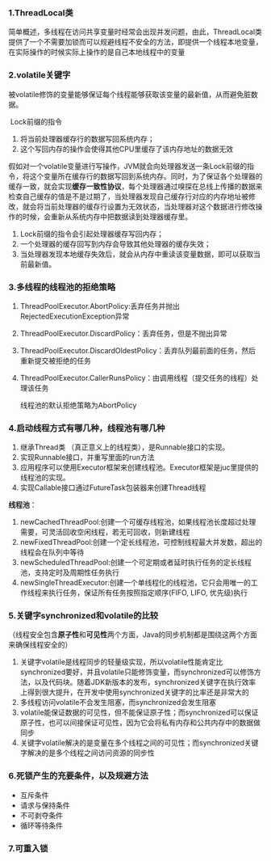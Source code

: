 ### 1.ThreadLocal类

​		简单概述，多线程在访问共享变量时经常会出现并发问题，由此，ThreadLocal类提供了一个不需要加锁而可以规避线程不安全的方法，即提供一个线程本地变量，在实际操作的时候实际上操作的是自己本地线程中的变量

### 2.volatile关键字

​		被volatile修饰的变量能够保证每个线程能够获取该变量的最新值，从而避免脏数据。

​		Lock前缀的指令

1. 将当前处理器缓存行的数据写回系统内存；
2. 这个写回内存的操作会使得其他CPU里缓存了该内存地址的数据无效

​		假如对一个volatile变量进行写操作，JVM就会向处理器发送一条Lock前缀的指令，将这个变量所在缓存行的数据写回到系统内存。同时，为了保证各个处理器的缓存一致，就会实现**缓存一致性协议**，每个处理器通过嗅探在总线上传播的数据来检查自己缓存的值是不是过期了，当处理器发现自己缓存行对应的内存地址被修改，就会将当前处理器的缓存行设置为无效状态，当处理器对这个数据进行修改操作的时候，会重新从系统内存中把数据读到处理器缓存里。

1. Lock前缀的指令会引起处理器缓存写回内存；
2. 一个处理器的缓存回写到内存会导致其他处理器的缓存失效；
3. 当处理器发现本地缓存失效后，就会从内存中重读该变量数据，即可以获取当前最新值。

### 3.多线程的线程池的拒绝策略

1. ThreadPoolExecutor.AbortPolicy:丢弃任务并抛出RejectedExecutionException异常

2. ThreadPoolExecutor.DiscardPolicy：丢弃任务，但是不抛出异常

3. ThreadPoolExecutor.DiscardOldestPolicy：丢弃队列最前面的任务，然后重新提交被拒绝的任务

4. ThreadPoolExecutor.CallerRunsPolicy：由调用线程（提交任务的线程）处理该任务

   线程池的默认拒绝策略为AbortPolicy

### 4.启动线程方式有哪几种，线程池有哪几种

1. 继承Thread类 （真正意义上的线程类），是Runnable接口的实现。
2. 实现Runnable接口，并重写里面的run方法
3. 应用程序可以使用Executor框架来创建线程池。Executor框架是juc里提供的线程池的实现。
4. 实现Callable接口通过FutureTask包装器来创建Thread线程

**线程池**：

1. newCachedThreadPool:创建一个可缓存线程池，如果线程池长度超过处理需要，可灵活回收空闲线程，若无可回收，则新建线程
2. newFixedThreadPool:创建一个定长线程池，可控制线程最大并发数，超出的线程会在队列中等待
3. newScheduledThreadPool:创建一个可定期或者延时执行任务的定长线程池，支持定时及周期性任务执行
4. newSingleThreadExecutor:创建一个单线程化的线程池，它只会用唯一的工作线程来执行任务，保证所有任务按照指定顺序(FIFO, LIFO, 优先级)执行


### 5.关键字synchronized和volatile的比较

​			（线程安全包含**原子性**和**可见性**两个方面，Java的同步机制都是围绕这两个方面来确保线程安全的）

1. 关键字volatile是线程同步的轻量级实现，所以volatile性能肯定比synchronized要好，并且volatile只能修饰变量，而synchronized可以修饰方法，以及代码块。随着JDK新版本的发布，synchronized关键字在执行效率上得到很大提升，在开发中使用synchronized关键字的比率还是非常大的
2. 多线程访问volatile不会发生阻塞，而synchronized会发生阻塞
3. volatile能保证数据的可见性，但不能保证原子性；而synchronized可以保证原子性，也可以间接保证可见性，因为它会将私有内存和公共内存中的数据做同步
4. 关键字volatile解决的是变量在多个线程之间的可见性；而synchronized关键字解决的是多个线程之间访问资源的同步性

### 6.死锁产生的充要条件，以及规避方法

- 互斥条件
- 请求与保持条件
- 不可剥夺条件
- 循环等待条件

### 7.可重入锁